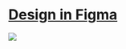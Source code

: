 # [Design in Figma](https://www.figma.com/file/oqGTqK1oX4r08eaBLxKyZb/copy-(1)?node-id=225%3A2357&t=MGdUEmPsA3PJ9LEc-1)
![](https://upload.wikimedia.org/wikipedia/commons/a/ad/Figma-1-logo.png)
